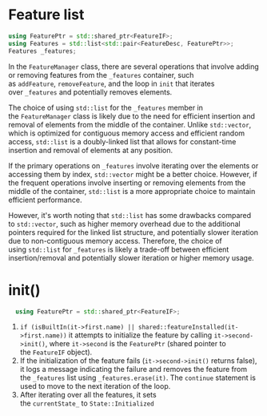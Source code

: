 
# Feature list

```cpp
using FeaturePtr = std::shared_ptr<FeatureIF>;
using Features = std::list<std::pair<FeatureDesc, FeaturePtr>>;
Features _features;
```

In the `FeatureManager` class, there are several operations that involve adding or removing features from the `_features` container, such as `addFeature`, `removeFeature`, and the loop in `init` that iterates over `_features` and potentially removes elements.

The choice of using `std::list` for the `_features` member in the `FeatureManager` class is likely due to the need for efficient insertion and removal of elements from the middle of the container. Unlike `std::vector`, which is optimized for contiguous memory access and efficient random access, `std::list` is a doubly-linked list that allows for constant-time insertion and removal of elements at any position.

If the primary operations on `_features` involve iterating over the elements or accessing them by index, `std::vector` might be a better choice. However, if the frequent operations involve inserting or removing elements from the middle of the container, `std::list` is a more appropriate choice to maintain efficient performance.

However, it's worth noting that `std::list` has some drawbacks compared to `std::vector`, such as higher memory overhead due to the additional pointers required for the linked list structure, and potentially slower iteration due to non-contiguous memory access. Therefore, the choice of using `std::list` for `_features` is likely a trade-off between efficient insertion/removal and potentially slower iteration or higher memory usage.

# init()
```cpp
  using FeaturePtr = std::shared_ptr<FeatureIF>;
```
1. `if (isBuiltIn(it->first.name) || shared::featureInstalled(it->first.name))`  it attempts to initialize the feature by calling `it->second->init()`, where `it->second` is the `FeaturePtr` (shared pointer to the `FeatureIF` object).
2. If the initialization of the feature fails (`it->second->init()` returns false), it logs a message indicating the failure and removes the feature from the `_features` list using `_features.erase(it)`. The `continue` statement is used to move to the next iteration of the loop.
3. After iterating over all the features, it sets the `currentState_` to `State::Initialized`

